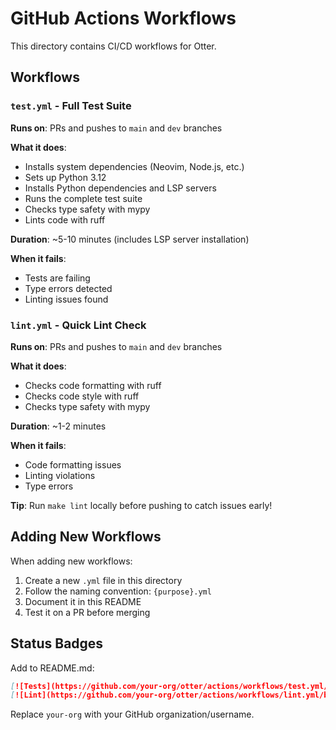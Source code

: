 # GitHub Actions Workflows

This directory contains CI/CD workflows for Otter.

## Workflows

### `test.yml` - Full Test Suite
**Runs on**: PRs and pushes to `main` and `dev` branches

**What it does**:
- Installs system dependencies (Neovim, Node.js, etc.)
- Sets up Python 3.12
- Installs Python dependencies and LSP servers
- Runs the complete test suite
- Checks type safety with mypy
- Lints code with ruff

**Duration**: ~5-10 minutes (includes LSP server installation)

**When it fails**: 
- Tests are failing
- Type errors detected
- Linting issues found

### `lint.yml` - Quick Lint Check
**Runs on**: PRs and pushes to `main` and `dev` branches

**What it does**:
- Checks code formatting with ruff
- Checks code style with ruff
- Checks type safety with mypy

**Duration**: ~1-2 minutes

**When it fails**:
- Code formatting issues
- Linting violations
- Type errors

**Tip**: Run `make lint` locally before pushing to catch issues early!

## Adding New Workflows

When adding new workflows:
1. Create a new `.yml` file in this directory
2. Follow the naming convention: `{purpose}.yml`
3. Document it in this README
4. Test it on a PR before merging

## Status Badges

Add to README.md:

```markdown
[![Tests](https://github.com/your-org/otter/actions/workflows/test.yml/badge.svg)](https://github.com/your-org/otter/actions/workflows/test.yml)
[![Lint](https://github.com/your-org/otter/actions/workflows/lint.yml/badge.svg)](https://github.com/your-org/otter/actions/workflows/lint.yml)
```

Replace `your-org` with your GitHub organization/username.

